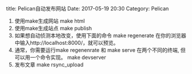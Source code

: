 title: Pelican自动发布网站
Date: 2017-05-19 20:30
Category: Pelican

1. 使用make生成网站
    make html
2. 使用make生成站点
    make publish
3. 如果想自动侦测本地改变，使用下面的命令
    make regenerate
在你的浏览器中输入http://localhost:8000/，就可以预览。
4. 通常，你需要运行make regenenrate 和 make serve 在两个不同的终端, 但可以用一个命令实现。
    make devserver
5. 发布文章
    make rsync_upload
